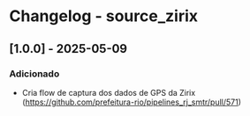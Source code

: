 # Changelog - source_zirix

## [1.0.0] - 2025-05-09

### Adicionado

- Cria flow de captura dos dados de GPS da Zirix (https://github.com/prefeitura-rio/pipelines_rj_smtr/pull/571)